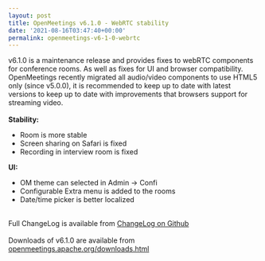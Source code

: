 ```yaml
---
layout: post
title: OpenMeetings v6.1.0 - WebRTC stability
date: '2021-08-16T03:47:40+00:00'
permalink: openmeetings-v6-1-0-webrtc
---
```

<!--
Licensed under the Apache License, Version 2.0 (the "License") http://www.apache.org/licenses/LICENSE-2.0
-->
v6.1.0 is a maintenance release and provides fixes to webRTC components for conference rooms. As well as fixes for UI and browser compatibility. OpenMeetings recently migrated all audio/video components to use HTML5 only (since v5.0.0), it is recommended to keep up to date with latest versions to keep up to date with improvements that browsers support for streaming video.
 <br/>
 <br/>
<b> Stability:</b>
<ul>
<li>Room is more stable</li>
<li>Screen sharing on Safari is fixed</li>
<li>Recording in interview room is fixed</li>
</ul>
<b> UI:</b>
<ul>
<li>OM theme can selected in Admin -> Confi</li>
<li>Configurable Extra menu is added to the rooms</li>
<li>Date/time picker is better localized</li>
</ul>
 <br/>
Full ChangeLog is available from <a href="https://github.com/apache/openmeetings/blob/6.1.0/CHANGELOG.md">ChangeLog on Github</a>
 <br/><br/>
Downloads of v6.1.0 are available from <a href="https://openmeetings.apache.org/downloads.html" target="_BLANK">openmeetings.apache.org/downloads.html</a>
 <br/> <br/>
